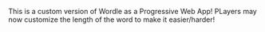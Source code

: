 This is a custom version of Wordle as a Progressive Web App!
PLayers may now customize the length of the word to make it easier/harder!

